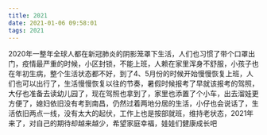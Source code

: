 ```yaml
---
title: 2021
date: 2021-01-06 09:58:01
tags: 2021
---
```


2020年一整年全球人都在新冠肺炎的阴影笼罩下生活，人们也习惯了带个口罩出门，疫情最严重的时候，小区封锁，不能上班，人赖在家里浑身不舒服，小孩子也在年初生病，整个生活状态都不好，到了4、5月份的时候开始慢慢恢复上班，人们也可以出行了，生活慢慢恢复以往的节奏，暑假时候报考了早就该报考的驾照，大仔也准备去读幼儿园了，现在驾照也拿到了，家里也添置了个小车，出去溜娃更方便了，媳妇依旧没有考到南昌，仍然过着两地分居的生活，小仔也会说话了，生活依旧两点一线，没有太大的起伏，工作上也是按部就班，维持老状态，2021年来了，对自己的期待却越来越少，希望家庭幸福，娃娃们健康成长吧